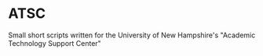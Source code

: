 ATSC
====

Small short scripts written for the University of New Hampshire's "Academic Technology Support Center"
